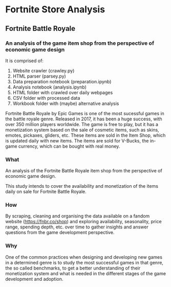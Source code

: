 # Fortnite Store Analysis

## Fortnite Battle Royale

### An analysis of the game item shop from the perspective of economic game design

It is comprised of:

1. Website crawler (crawley.py)
2. HTML parser (parsey.py)
3. Data preparation notebook (preparation.ipynb)
4. Analysis notebook (analysis.ipynb)
5. HTML folder with crawled over daily webpages
6. CSV folder with processed data
7. Workbook folder with (maybe) alternative analysis

Fortnite Battle Royale by Epic Games is one of the most sucessful games in the battle royale genre. Released in 2017, it has been a huge success, with over 350 million players worldwide. The game is free to play, but it has a monetization system based on the sale of cosmetic items, such as skins, emotes, pickaxes, gliders, etc. These items are sold in the Item Shop, which is updated daily with new items. The items are sold for V-Bucks, the in-game currency, which can be bought with real money.

### What

An analysis of the Fortnite Battle Royale item shop from the perspective of economic game design.

This study intends to cover the availability and monetization of the items daily on sale for Fortnite Battle Royale.

### How

By scraping, cleaning and organising the data available on a fandom website (https://fnbr.co/shop) and exploring availability, seasonality, price range, spending depth, etc. over time to gather insights and answer questions from the game development perspective.

### Why

One of the common practices when designing and developing new games in a determined genre is to study the most successful games in that genre, the so called benchmarks, to get a better understanding of their monetization system and what is needed in the different stages of the game development and adoption.
